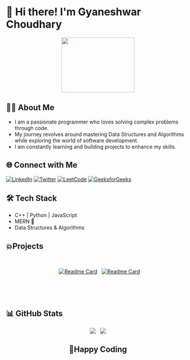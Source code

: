 # 👋 Hi there! I'm Gyaneshwar Choudhary

<p align="center">
  <img src="https://media.giphy.com/media/v1.Y2lkPTc5MGI3NjExNWZxOWRxaWxhZWljZGxxYWhxMGxjY2xvY2JkcnF3NTU3aG83NWhocyZlcD12MV9naWZzX3NlYXJjaCZjdD1n/3o7abKhOpu0NwenH3O/giphy.gif" width="200" height="150" />
</p>

## 🧑‍💻 About Me

<ul>
<li>I am a passionate programmer who loves solving complex problems through code.</li>
<li>My journey revolves around mastering Data Structures and Algorithms while exploring the world of software development.</li>
<li>I am constantly learning and building projects to enhance my skills.</li>
</ul>

## 🌐 Connect with Me

[![LinkedIn](https://img.shields.io/badge/LinkedIn-0A66C2?style=for-the-badge&logo=linkedin&logoColor=white)](https://www.linkedin.com/in/gyaneshwar-choudhary-36619b238/)
[![Twitter](https://img.shields.io/badge/Twitter-1DA1F2?style=for-the-badge&logo=x&logoColor=white)](https://x.com/gyaneshwar__)
[![LeetCode](https://img.shields.io/badge/LeetCode-FFA116?style=for-the-badge&logo=leetcode&logoColor=black)](https://leetcode.com/u/gyaneshwar_ch/)
[![GeeksforGeeks](https://img.shields.io/badge/GeeksforGeeks-0F9D58?style=for-the-badge&logo=geeksforgeeks&logoColor=white)](https://www.geeksforgeeks.org/user/gyaneshwar_ch/)

## 🛠️ Tech Stack

- C++ | Python | JavaScript
- MERN 🚀
- Data Structures & Algorithms

## 💥Projects

<div align="center"><br>

&nbsp; [![Readme Card](https://github-readme-stats.vercel.app/api/pin/?username=gyaneshwarchoudhary&repo=CodePair&bg_&theme=react&hide_border=true)](https://github.com/gyaneshwarchoudhary/CodePair.git)
&nbsp; [![Readme Card](https://github-readme-stats.vercel.app/api/pin/?username=K-Daksh&repo=IMC-revenue&bg_&theme=react&hide_border=true)](https://github.com/K-Daksh/IMC-revenue)

&nbsp;

</div>

<br>

## 📊 GitHub Stats

<div align="center">
  <a align="center" margin="2px" href="https://github.com/gyaneshwarchoudhary?tab=repositories"><img align="center" src="https://github-readme-stats.vercel.app/api?username=gyaneshwarchoudhary&show_icons=true&theme=react&hide_border=true&bg_color=0d1116&rank_icon=github&disable_animations=true" /></a> &nbsp;
  <a align="center" href="https://github.com/gyanehswarchoudhary?tab=repositories"><img align="center" src="https://github-readme-stats.vercel.app/api/top-langs/?username=gyaneshwarchoudhary&layout=compact&theme=react&hide_border=true&bg_color=0d1116&disable_animations=true" /></a>
</div>

<div align="center" >
<h2>🚀Happy Coding</h2>
</div>
